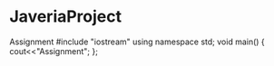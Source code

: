 # JaveriaProject
Assignment
#include "iostream"
using namespace std;
void main()
{
cout<<"Assignment";
};
